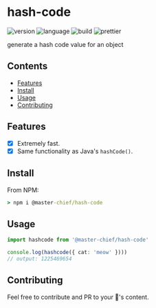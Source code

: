 # hash-code

![version](https://img.shields.io/github/package-json/v/117/hash-code?color=196DFF&style=flat-square)
![language](https://img.shields.io/github/languages/code-size/117/hash-code?color=F1A42E&style=flat-square)
![build](https://img.shields.io/github/workflow/status/117/hash-code/test?style=flat-square)
![prettier](https://img.shields.io/static/v1?label=code%20style&message=prettier&color=ff51bc&style=flat-square)

generate a hash code value for an object

## Contents

- [Features](#features)
- [Install](#install)
- [Usage](#usage)
- [Contributing](#contributing)

## Features

- [x] Extremely fast.
- [x] Same functionality as Java's `hashCode()`.

## Install

From NPM:

```cmd
> npm i @master-chief/hash-code
```

## Usage

```typescript
import hashcode from '@master-chief/hash-code'

console.log(hashcode({ cat: 'meow' })))
// output: 1225469654
```

## Contributing

Feel free to contribute and PR to your 💖's content.
